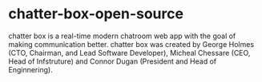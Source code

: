 # chatter-box-open-source
chatter box is a real-time modern chatroom web app with the goal of making communication better. 
chatter box was created by George Holmes (CTO, Chairman, and Lead Software Developer), Micheal Chessare (CEO, Head of Infstruture) and Connor Dugan (President and Head of Enginnering). 
